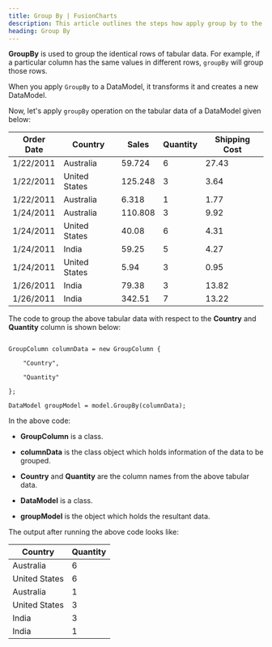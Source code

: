 ```yaml
---
title: Group By | FusionCharts
description: This article outlines the steps how apply group by to the data
heading: Group By
---
```


**GroupBy** is used to group the identical rows of tabular data. For example, if a particular column has the same values in different rows, `groupBy` will group those rows.

When you apply `GroupBy` to a DataModel, it transforms it and creates a new DataModel.

Now, let's apply `groupBy` operation on the tabular data of a DataModel given below:

Order Date | Country | Sales | Quantity | Shipping Cost
---|---|---|---|--- 
1/22/2011 | Australia | 59.724 | 6 | 27.43
1/22/2011 | United States | 125.248 | 3 | 3.64 
1/22/2011 | Australia | 6.318 | 1 | 1.77
1/24/2011 | Australia | 110.808 | 3 | 9.92 
1/24/2011 | United States | 40.08 | 6 | 4.31 
1/24/2011 | India | 59.25 | 5 | 4.27 
1/24/2011 | United States | 5.94 | 3 | 0.95 
1/26/2011 | India | 79.38 | 3 | 13.82 
1/26/2011 | India | 342.51 | 7 | 13.22

The code to group the above tabular data with respect to the **Country** and **Quantity** column is shown below:

```

GroupColumn columnData = new GroupColumn { 

	"Country",

	"Quantity"

};

DataModel groupModel = model.GroupBy(columnData);

```

In the above code:

* **GroupColumn** is a class.

* **columnData** is the class object which holds information of the data to be grouped.

* **Country** and **Quantity** are the column names from the above tabular data.

* **DataModel** is a class.

* **groupModel** is the object which holds the resultant data.

The output after running the above code looks like:

Country | Quantity
---|---
Australia | 6
United States | 6 
Australia | 1 
United States | 3 
India | 3 
India | 1

